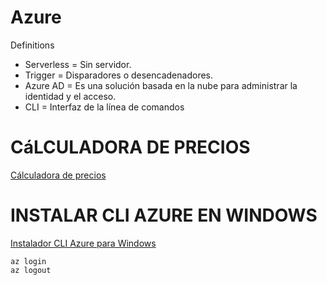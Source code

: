 # Azure

Definitions

* Serverless = Sin servidor.
* Trigger = Disparadores o desencadenadores.
* Azure AD = Es una solución basada en la nube para administrar la identidad y el acceso.
* CLI = Interfaz de la línea de comandos

# CáLCULADORA DE PRECIOS
[Cálculadora de precios](https://azure.microsoft.com/es-es/pricing/calculator)

# INSTALAR CLI AZURE EN WINDOWS
[Instalador CLI Azure para Windows](https://learn.microsoft.com/en-us/cli/azure/install-azure-cli-windows?tabs=azure-cli)

```
az login
az logout
```
